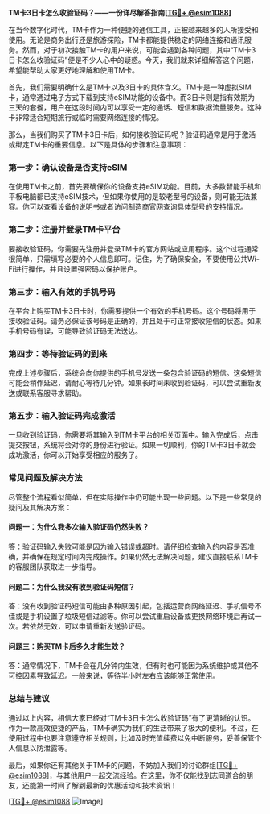 **TM卡3日卡怎么收验证码？——一份详尽解答指南[[TG💪+ @esim1088](https://t.me/s/esim1088)]**

在当今数字化时代，TM卡作为一种便捷的通信工具，正被越来越多的人所接受和使用。无论是商务出行还是旅游探险，TM卡都能提供稳定的网络连接和通讯服务。然而，对于初次接触TM卡的用户来说，可能会遇到各种问题，其中“TM卡3日卡怎么收验证码”便是不少人心中的疑惑。今天，我们就来详细解答这个问题，希望能帮助大家更好地理解和使用TM卡。

首先，我们需要明确什么是TM卡以及3日卡的具体含义。TM卡是一种虚拟SIM卡，通常通过电子方式下载到支持eSIM功能的设备中。而3日卡则是指有效期为三天的套餐，用户在这段时间内可以享受一定的通话、短信和数据流量服务。这种卡非常适合短期旅行或临时需要网络连接的情况。

那么，当我们购买了TM卡3日卡后，如何接收验证码呢？验证码通常是用于激活或绑定TM卡的重要信息。以下是具体的步骤和注意事项：

### **第一步：确认设备是否支持eSIM**
在使用TM卡之前，首先要确保你的设备支持eSIM功能。目前，大多数智能手机和平板电脑都已支持eSIM技术，但如果你使用的是较老型号的设备，则可能无法兼容。你可以查看设备的说明书或者访问制造商官网查询具体型号的支持情况。

### **第二步：注册并登录TM卡平台**
要接收验证码，你需要先注册并登录TM卡的官方网站或应用程序。这个过程通常很简单，只需填写必要的个人信息即可。记住，为了确保安全，不要使用公共Wi-Fi进行操作，并且设置强密码以保护账户。

### **第三步：输入有效的手机号码**
在平台上购买TM卡3日卡时，你需要提供一个有效的手机号码。这个号码将用于接收验证码。请务必保证该号码是正确的，并且处于可正常接收短信的状态。如果手机号码有误，可能导致验证码无法送达。

### **第四步：等待验证码的到来**
完成上述步骤后，系统会向你提供的手机号发送一条包含验证码的短信。这条短信可能会稍作延迟，请耐心等待几分钟。如果长时间未收到验证码，可以尝试重新发送或联系客服寻求帮助。

### **第五步：输入验证码完成激活**
一旦收到验证码，你需要将其输入到TM卡平台的相关页面中。输入完成后，点击提交按钮，系统将会对你的身份进行验证。如果一切顺利，你的TM卡3日卡就会成功激活，你可以开始享受相应的服务了。

### **常见问题及解决方法**

尽管整个流程看似简单，但在实际操作中仍可能出现一些问题。以下是一些常见的疑问及其解决方案：

#### **问题一：为什么我多次输入验证码仍然失败？**
答：验证码输入失败可能是因为输入错误或超时。请仔细检查输入的内容是否准确，并确保在规定时间内完成操作。如果仍然无法解决问题，建议直接联系TM卡的客服团队获取进一步指导。

#### **问题二：为什么我没有收到验证码短信？**
答：没有收到验证码短信可能由多种原因引起，包括运营商网络延迟、手机信号不佳或是手机设置了垃圾短信过滤等。你可以尝试重启设备或更换网络环境后再试一次。若依然无效，可以申请重新发送验证码。

#### **问题三：购买TM卡后多久才能生效？**
答：通常情况下，TM卡会在几分钟内生效，但有时也可能因为系统维护或其他不可控因素导致延迟。一般来说，等待半小时左右应该能够正常使用。

### **总结与建议**

通过以上内容，相信大家已经对“TM卡3日卡怎么收验证码”有了更清晰的认识。作为一款高效便捷的产品，TM卡确实为我们的生活带来了极大的便利。不过，在使用过程中也要注意遵守相关规则，比如及时充值续费以免中断服务，妥善保管个人信息以防泄露等。

最后，如果你还有其他关于TM卡的问题，不妨加入我们的讨论群组[[TG💪+ @esim1088](https://t.me/s/esim1088)]，与其他用户一起交流经验。在这里，你不仅能找到志同道合的朋友，还能第一时间了解到最新的优惠活动和技术资讯！

[[TG💪+ @esim1088](https://t.me/s/esim1088) ![Image](https://i.postimg.cc/4NQfJmqS/Snipaste-2025-05-13-00-14-12.png)]